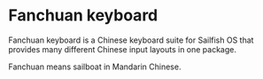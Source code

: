 # Fanchuan keyboard
Fanchuan keyboard is a Chinese keyboard suite for
Sailfish OS that provides many different Chinese input
layouts in one package.

Fanchuan means sailboat in Mandarin Chinese.
